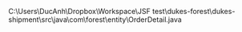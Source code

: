 C:\Users\DucAnh\Dropbox\Workspace\JSF test\dukes-forest\dukes-shipment\src\java\com\forest\entity\OrderDetail.java
